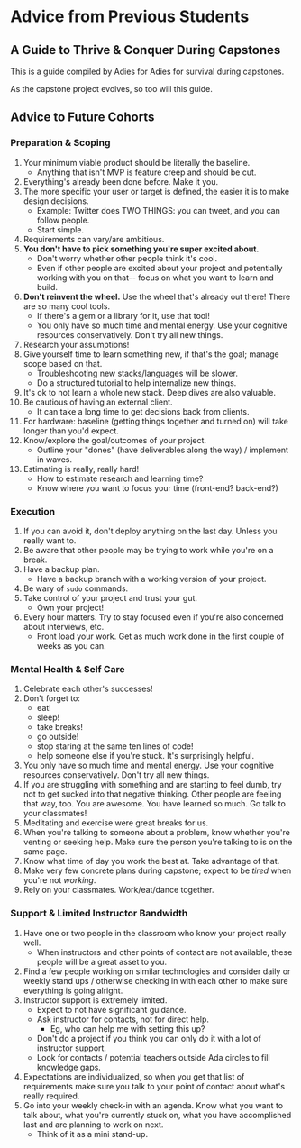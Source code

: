 # Advice from Previous Students

## A Guide to Thrive & Conquer During Capstones

This is a guide compiled by Adies for Adies for survival during capstones.

As the capstone project evolves, so too will this guide.

## Advice to Future Cohorts
### Preparation & Scoping

1. Your minimum viable product should be literally the baseline.
    - Anything that isn't MVP is feature creep and should be cut.
1. Everything's already been done before. Make it you.
1. The more specific your user or target is defined, the easier it is to make design decisions.
    - Example: Twitter does TWO THINGS: you can tweet, and you can follow people.
    - Start simple.
1. Requirements can vary/are ambitious.
1. __You don't have to pick something you're super excited about.__
    - Don't worry whether other people think it's cool.
    - Even if other people are excited about your project and potentially working with you on that-- focus on what you want to learn and build.
1. __Don't reinvent the wheel.__ Use the wheel that's already out there! There are so many cool tools.
    - If there's a gem or a library for it, use that tool!
    - You only have so much time and mental energy. Use your cognitive resources conservatively. Don't try all new things.
1. Research your assumptions!
1. Give yourself time to learn something new, if that's the goal; manage scope based on that.
    - Troubleshooting new stacks/languages will be slower.
    - Do a structured tutorial to help internalize new things.
1. It's ok to not learn a whole new stack. Deep dives are also valuable.
1. Be cautious of having an external client.
    - It can take a long time to get decisions back from clients.
1. For hardware: baseline (getting things together and turned on) will take longer than you'd expect.
1. Know/explore the goal/outcomes of your project.
    - Outline your "dones" (have deliverables along the way) / implement in waves.
1. Estimating is really, really hard!
    - How to estimate research and learning time?
    - Know where you want to focus your time (front-end? back-end?)

### Execution

1. If you can avoid it, don't deploy anything on the last day. Unless you really want to.
1. Be aware that other people may be trying to work  while you're on a break.
1. Have a backup plan.
    - Have a backup branch with a working version of your project.
1. Be wary of `sudo` commands.
1. Take control of your project and trust your gut.
    - Own your project!
1. Every hour matters. Try to stay focused even if you're also concerned about interviews, etc.
    - Front load your work. Get as much work done in the first couple of weeks as you can.


### Mental Health & Self Care

1. Celebrate each other's successes!
1. Don't forget to:
    - eat!
    - sleep!
    - take breaks!
    - go outside!
    - stop staring at the same ten lines of code!
    - help someone else if you're stuck. It's surprisingly helpful.
1. You only have so much time and mental energy. Use your cognitive resources conservatively. Don't try all new things.
1. If you are struggling with something and are starting to feel dumb, try not to get sucked into that negative thinking. Other people are feeling that way, too. You are awesome. You have learned so much. Go talk to your classmates!
1. Meditating and exercise were great breaks for us.
1. When you're talking to someone about a problem, know whether you're venting or seeking help. Make sure the person you're talking to is on the same page.
1. Know what time of day you work the best at. Take advantage of that.
1. Make very few concrete plans during capstone; expect to be _tired_ when you're not _working_.
1. Rely on your classmates. Work/eat/dance together.

### Support & Limited Instructor Bandwidth

1. Have one or two people in the classroom who know your project really well.
    - When instructors and other points of contact are not available, these people will be a great asset to you.
1. Find a few people working on similar technologies and consider daily or weekly stand ups / otherwise checking in with each other to make sure everything is going alright.
1. Instructor support is extremely limited.
    - Expect to not have significant guidance.
    - Ask instructor for contacts, not for direct help.
      - Eg, who can help me with setting this up?
    - Don't do a project if you think you can only do it with a lot of instructor support.
    - Look for contacts / potential teachers outside Ada circles to fill knowledge gaps.
1. Expectations are individualized, so when you get that list of requirements make sure you talk to your point of contact about what's really required.
1. Go into your weekly check-in with an agenda. Know what you want to talk about, what you're currently stuck on, what you have accomplished last and are planning to work on next.
    - Think of it as a mini stand-up.
